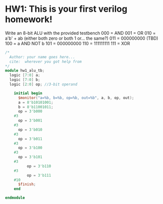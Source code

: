 # HW1: This is your first verilog homework!

Write an 8-bit ALU with the provided testbench
	000 = AND
	001 = OR
	010 = a'b' + ab   (either both zero or both 1 or... the same?)
        011 = 000000000   (TBD)
	100 = a AND NOT b
	101 = 000000000
	110 = 111111111
	111 = XOR

```verilog
/*
  Author: your name goes here...
  cite:  wherever you got help from
*/
module hw1_alu_tb;
  logic [7:0] a;
  logic [7:0] b;	
  logic [2:0] op; //3-bit operand

	initial begin
	  $monitor("a=%b, b=%b, op=%b, out=%b", a, b, op, out);
	  a = 8'b10101001;
	  b = 8'b11001011;
	  op = 3'b000
	#3
	  op = 3'b001
	#3
	  op = 3'b010
	#3
	  op = 3'b011
	#3
	  op = 3'b100
	#3
	  op = 3'b101
	#3
          op = 3'b110
	#3
          op = 3'b111
	#10
	  $finish;
	end	

endmodule
```	